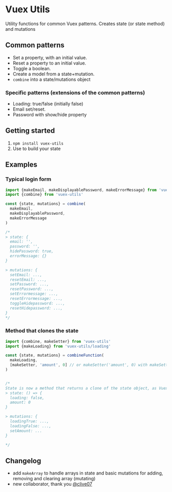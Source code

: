 # Vuex Utils

Utility functions for common Vuex patterns. Creates state (or state method) and mutations

## Common patterns

* Set a property, with an initial value.
* Reset a property to an initial value.
* Toggle a boolean.
* Create a model from a state+mutation.
* `combine` into a state/mutations object

### Specific patterns (extensions of the common patterns)

* Loading: true/false (initially false)
* Email set/reset.
* Password with show/hide property

## Getting started

1. `npm install vuex-utils`
2. Use to build your state

## Examples

### Typical login form

```js
import {makeEmail, makeDisplayablePassword, makeErrorMessage} from 'vuex-utils/form'
import {combine} from 'vuex-utils'

const {state, mutations} = combine(
  makeEmail,
  makeDisplayablePassword,
  makeErrorMessage
)

/*
> state: {
  email: '',
  password: '',
  hidePassword: true,
  errorMessage: {}
}

> mutations: {
  setEmail: ...,
  resetEmail: ...,
  setPassword: ...,
  resetPassword: ...,
  setErrormessage: ...,
  resetErrormessage: ...,
  toggleHidepassword: ...,
  resetHidepassword: ...,
}
*/

```

### Method that clones the state
```js
import {combine, makeSetter} from 'vuex-utils'
import {makeLoading} from 'vuex-utils/loading'

const {state, mutations} = combineFunction(
  makeLoading,
  [makeSetter, 'amount', 0] // or makeSetter('amount', 0) with makeSetter imported from 'vuex-utils/factories'
)


/*
State is now a method that returns a clone of the state object, as Vuex expects
> state: () => {
  loading: false,
  amount: 0
}

> mutations: {
  loadingTrue: ...,
  loadingFalse: ...,
  setAmount: ...
}

*/
```

## Changelog

- add `makeArray` to handle arrays in state and basic mutations for adding, removing and clearing array (mutating)
- new collaborator, thank you [@clive07](https://github.com/clive107)
